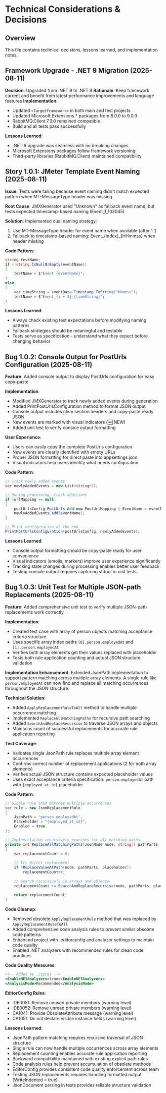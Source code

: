 # Technical Considerations & Decisions

## Overview
This file contains technical decisions, lessons learned, and implementation notes.

## Framework Upgrade - .NET 9 Migration (2025-08-11)

**Decision**: Upgraded from .NET 8 to .NET 9
**Rationale**: Keep framework current and benefit from latest performance improvements and language features
**Implementation**:
- Updated `<TargetFramework>` in both main and test projects
- Updated Microsoft.Extensions.* packages from 8.0.0 to 9.0.0  
- RabbitMQ.Client 7.0.0 remained compatible
- Build and all tests pass successfully

**Lessons Learned**:
- .NET 9 upgrade was seamless with no breaking changes
- Microsoft Extensions packages follow framework versioning
- Third-party libraries (RabbitMQ.Client) maintained compatibility

## Story 1.0.1: JMeter Template Event Naming (2025-08-11)

**Issue**: Tests were failing because event naming didn't match expected pattern when MT-MessageType header was missing

**Root Cause**: JMXGenerator used "Unknown" as fallback event name, but tests expected timestamp-based naming (Event_1_103045)

**Solution**: Implemented dual naming strategy:
1. Use MT-MessageType header for event name when available (after ':')
2. Fallback to timestamp-based naming: Event_{index}_{HHmmss} when header missing

**Code Pattern**:
```csharp
string testName;
if (!string.IsNullOrEmpty(eventName))
{
    testName = $"Event {eventName}";
}
else
{
    var timeString = eventData.Timestamp.ToString("HHmmss");
    testName = $"Event_{i + 1}_{timeString}";
}
```

**Lessons Learned**:
- Always check existing test expectations before modifying naming patterns
- Fallback strategies should be meaningful and testable
- Tests serve as specification - understand what they expect before changing behavior

## Bug 1.0.2: Console Output for PostUrls Configuration (2025-08-11)

**Feature**: Added console output to display PostUrls configuration for easy copy-paste

**Implementation**:
- Modified JMXGenerator to track newly added events during generation
- Added PrintPostUrlsConfiguration method to format JSON output
- Console output includes clear section headers and copy-paste ready JSON
- New events are marked with visual indicators (🆕 NEW)
- Added unit test to verify console output formatting

**User Experience**:
- Users can easily copy the complete PostUrls configuration
- New events are clearly identified with empty URLs
- Proper JSON formatting for direct paste into appsettings.json
- Visual indicators help users identify what needs configuration

**Code Pattern**:
```csharp
// Track newly added events
var newlyAddedEvents = new List<string>();

// During processing, track additions
if (urlMapping == null)
{
    postUrlsConfig.PostUrls.Add(new PostUrlMapping { EventName = eventName, Url = "" });
    newlyAddedEvents.Add(eventName);
}

// Print configuration at the end
PrintPostUrlsConfiguration(postUrlsConfig, newlyAddedEvents);
```

**Lessons Learned**:
- Console output formatting should be copy-paste ready for user convenience
- Visual indicators (emojis, markers) improve user experience significantly
- Tracking state changes during processing enables better user feedback
- Testing console output requires capturing stdout in unit tests

## Bug 1.0.3: Unit Test for Multiple JSON-path Replacements (2025-08-11)

**Feature**: Added comprehensive unit test to verify multiple JSON-path replacements work correctly

**Implementation**:
- Created test case with array of person objects matching acceptance criteria structure
- Uses specific array index paths `[0].person.employedAt` and `[1].person.employedAt` 
- Verifies both array elements get their values replaced with placeholder
- Tests both rule application counting and actual JSON structure validation

**Implementation Enhancement**:
Extended JsonPath implementation to support pattern matching across multiple array elements. A single rule like `person.employedAt` can now find and replace all matching occurrences throughout the JSON structure.

**Technical Solution**:
- Added `ApplyReplacementRuleToAll` method to handle multiple occurrence matching
- Implemented `ReplaceAllMatchingPaths` for recursive path searching
- Added `SearchAndReplaceRecursive` to traverse JSON arrays and objects
- Maintains count of successful replacements for accurate rule application reporting

**Test Coverage**:
- Validates single JsonPath rule replaces multiple array element occurrences
- Confirms correct number of replacement applications (2 for both array elements)
- Verifies actual JSON structure contains expected placeholder values
- Uses exact acceptance criteria specification: `person.employedAt` path with `{employed_at_id}` placeholder

**Code Pattern**:
```csharp
// Single rule that matches multiple occurrences
var rule = new JsonReplacementRule 
{ 
    JsonPath = "person.employedAt", 
    Placeholder = "{employed_at_id}", 
    Enabled = true 
};

// Implementation recursively searches for all matching paths
private int ReplaceAllMatchingPaths(JsonNode node, string[] pathParts, string placeholder)
{
    var replacementCount = 0;
    
    // Try direct replacement
    if (ReplaceValueAtPath(node, pathParts, placeholder))
        replacementCount++;
    
    // Search recursively in arrays and objects
    replacementCount += SearchAndReplaceRecursive(node, pathParts, placeholder);
    
    return replacementCount;
}
```

**Code Cleanup**:
- Removed obsolete `ApplyReplacementRule` method that was replaced by `ApplyReplacementRuleToAll`
- Added comprehensive code analysis rules to prevent similar obsolete code patterns
- Enhanced project with .editorconfig and analyzer settings to maintain code quality
- Enabled .NET analyzers with recommended rules for clean code practices

**Code Quality Measures**:
```xml
<!-- Added to .csproj -->
<EnableNETAnalyzers>true</EnableNETAnalyzers>
<AnalysisMode>Recommended</AnalysisMode>
```

**EditorConfig Rules**:
- IDE0051: Remove unused private members (warning level)
- IDE0052: Remove unread private members (warning level)
- CA1041: Provide ObsoleteAttribute message (warning level)
- CA1051: Do not declare visible instance fields (warning level)

**Lessons Learned**:
- JsonPath pattern matching requires recursive traversal of JSON structure
- Single rule can now handle multiple occurrences across array elements
- Replacement counting enables accurate rule application reporting
- Backward compatibility maintained with existing explicit path rules
- Code analysis rules help prevent accumulation of obsolete methods
- EditorConfig provides consistent code quality enforcement across team
- Testing JSON replacements requires handling formatted output (WriteIndented = true)
- JsonDocument parsing in tests provides reliable structure validation 